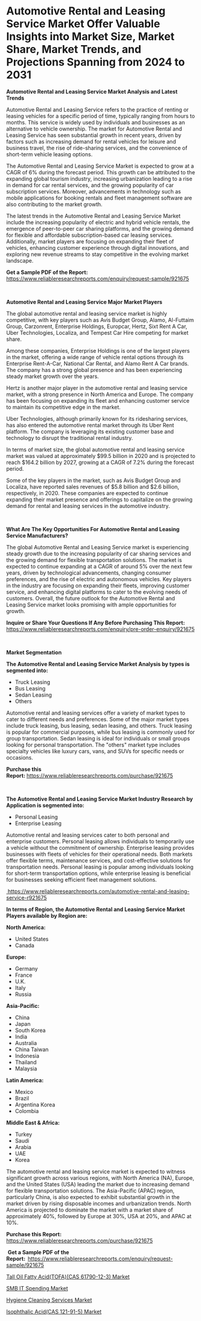 <p><h1>Automotive Rental and Leasing Service Market Offer Valuable Insights into Market Size, Market Share, Market Trends, and Projections Spanning from 2024 to 2031</h1></p><p><strong>Automotive Rental and Leasing Service Market Analysis and Latest Trends</strong></p>
<p><p>Automotive Rental and Leasing Service refers to the practice of renting or leasing vehicles for a specific period of time, typically ranging from hours to months. This service is widely used by individuals and businesses as an alternative to vehicle ownership. The market for Automotive Rental and Leasing Service has seen substantial growth in recent years, driven by factors such as increasing demand for rental vehicles for leisure and business travel, the rise of ride-sharing services, and the convenience of short-term vehicle leasing options.</p><p>The Automotive Rental and Leasing Service Market is expected to grow at a CAGR of 6% during the forecast period. This growth can be attributed to the expanding global tourism industry, increasing urbanization leading to a rise in demand for car rental services, and the growing popularity of car subscription services. Moreover, advancements in technology such as mobile applications for booking rentals and fleet management software are also contributing to the market growth.</p><p>The latest trends in the Automotive Rental and Leasing Service Market include the increasing popularity of electric and hybrid vehicle rentals, the emergence of peer-to-peer car sharing platforms, and the growing demand for flexible and affordable subscription-based car leasing services. Additionally, market players are focusing on expanding their fleet of vehicles, enhancing customer experience through digital innovations, and exploring new revenue streams to stay competitive in the evolving market landscape.</p></p>
<p><strong>Get a Sample PDF of the Report:&nbsp;</strong> <a href="https://www.reliableresearchreports.com/enquiry/request-sample/921675">https://www.reliableresearchreports.com/enquiry/request-sample/921675</a></p>
<p>&nbsp;</p>
<p><strong>Automotive Rental and Leasing Service Major Market Players</strong></p>
<p><p>The global automotive rental and leasing service market is highly competitive, with key players such as Avis Budget Group, Alamo, Al-Futtaim Group, Carzonrent, Enterprise Holdings, Europcar, Hertz, Sixt Rent A Car, Uber Technologies, Localiza, and Tempest Car Hire competing for market share.</p><p>Among these companies, Enterprise Holdings is one of the largest players in the market, offering a wide range of vehicle rental options through its Enterprise Rent-A-Car, National Car Rental, and Alamo Rent A Car brands. The company has a strong global presence and has been experiencing steady market growth over the years.</p><p>Hertz is another major player in the automotive rental and leasing service market, with a strong presence in North America and Europe. The company has been focusing on expanding its fleet and enhancing customer service to maintain its competitive edge in the market.</p><p>Uber Technologies, although primarily known for its ridesharing services, has also entered the automotive rental market through its Uber Rent platform. The company is leveraging its existing customer base and technology to disrupt the traditional rental industry.</p><p>In terms of market size, the global automotive rental and leasing service market was valued at approximately $99.5 billion in 2020 and is projected to reach $164.2 billion by 2027, growing at a CAGR of 7.2% during the forecast period.</p><p>Some of the key players in the market, such as Avis Budget Group and Localiza, have reported sales revenues of $5.8 billion and $2.6 billion, respectively, in 2020. These companies are expected to continue expanding their market presence and offerings to capitalize on the growing demand for rental and leasing services in the automotive industry.</p></p>
<p>&nbsp;</p>
<p><strong>What Are The Key Opportunities For Automotive Rental and Leasing Service Manufacturers?</strong></p>
<p><p>The global Automotive Rental and Leasing Service market is experiencing steady growth due to the increasing popularity of car sharing services and the growing demand for flexible transportation solutions. The market is expected to continue expanding at a CAGR of around 5% over the next few years, driven by technological advancements, changing consumer preferences, and the rise of electric and autonomous vehicles. Key players in the industry are focusing on expanding their fleets, improving customer service, and enhancing digital platforms to cater to the evolving needs of customers. Overall, the future outlook for the Automotive Rental and Leasing Service market looks promising with ample opportunities for growth.</p></p>
<p><strong>Inquire or Share Your Questions If Any Before Purchasing This Report:</strong> <a href="https://www.reliableresearchreports.com/enquiry/pre-order-enquiry/921675">https://www.reliableresearchreports.com/enquiry/pre-order-enquiry/921675</a></p>
<p>&nbsp;</p>
<p><strong>Market Segmentation</strong></p>
<p><strong>The Automotive Rental and Leasing Service Market Analysis by types is segmented into:</strong></p>
<p><ul><li>Truck Leasing</li><li>Bus Leasing</li><li>Sedan Leasing</li><li>Others</li></ul></p>
<p><p>Automotive rental and leasing services offer a variety of market types to cater to different needs and preferences. Some of the major market types include truck leasing, bus leasing, sedan leasing, and others. Truck leasing is popular for commercial purposes, while bus leasing is commonly used for group transportation. Sedan leasing is ideal for individuals or small groups looking for personal transportation. The "others" market type includes specialty vehicles like luxury cars, vans, and SUVs for specific needs or occasions.</p></p>
<p><strong>Purchase this Report:&nbsp;</strong><a href="https://www.reliableresearchreports.com/purchase/921675">https://www.reliableresearchreports.com/purchase/921675</a></p>
<p>&nbsp;</p>
<p><strong>The Automotive Rental and Leasing Service Market Industry Research by Application is segmented into:</strong></p>
<p><ul><li>Personal Leasing</li><li>Enterprise Leasing</li></ul></p>
<p><p>Automotive rental and leasing services cater to both personal and enterprise customers. Personal leasing allows individuals to temporarily use a vehicle without the commitment of ownership. Enterprise leasing provides businesses with fleets of vehicles for their operational needs. Both markets offer flexible terms, maintenance services, and cost-effective solutions for transportation needs. Personal leasing is popular among individuals looking for short-term transportation options, while enterprise leasing is beneficial for businesses seeking efficient fleet management solutions.</p></p>
<p><a href="https://www.reliableresearchreports.com/automotive-rental-and-leasing-service-r921675">&nbsp;https://www.reliableresearchreports.com/automotive-rental-and-leasing-service-r921675</a></p>
<p><strong>In terms of Region, the Automotive Rental and Leasing Service Market Players available by Region are:</strong></p>
<p>
    <p> <strong> North America: </strong>
        <ul>
            <li>United States</li>
            <li>Canada</li>
        </ul>
        </p> 
    <p> <strong> Europe: </strong>
        <ul>
            <li>Germany</li>
            <li>France</li>
            <li>U.K.</li>
            <li>Italy</li>
            <li>Russia</li>
        </ul>
        </p> 
    <p> <strong> Asia-Pacific: </strong>
        <ul>
            <li>China</li>
            <li>Japan</li>
            <li>South Korea</li>
            <li>India</li>
            <li>Australia</li>
            <li>China Taiwan</li>
            <li>Indonesia</li>
            <li>Thailand</li>
            <li>Malaysia</li>
        </ul>
        </p> 
    <p> <strong> Latin America: </strong>
        <ul>
            <li>Mexico</li>
            <li>Brazil</li>
            <li>Argentina Korea</li>
            <li>Colombia</li>
        </ul>
        </p> 
    <p> <strong> Middle East & Africa: </strong>
        <ul>
            <li>Turkey</li>
            <li>Saudi</li>
            <li>Arabia</li>
            <li>UAE</li>
            <li>Korea</li>
        </ul>
    </p>
    </p>
<p><p>The automotive rental and leasing service market is expected to witness significant growth across various regions, with North America (NA), Europe, and the United States (USA) leading the market due to increasing demand for flexible transportation solutions. The Asia-Pacific (APAC) region, particularly China, is also expected to exhibit substantial growth in the market driven by rising disposable incomes and urbanization trends. North America is projected to dominate the market with a market share of approximately 40%, followed by Europe at 30%, USA at 20%, and APAC at 10%.</p></p>
<p><strong>Purchase this Report: </strong><a href="https://www.reliableresearchreports.com/purchase/921675">https://www.reliableresearchreports.com/purchase/921675</a></p>
<p>&nbsp;<strong>Get a Sample PDF of the Report:&nbsp;&nbsp;</strong><a href="https://www.reliableresearchreports.com/enquiry/request-sample/921675">https://www.reliableresearchreports.com/enquiry/request-sample/921675</a></p>
<p><strong></strong></p>
<p><p><a href="https://www.linkedin.com/pulse/tall-oil-fatty-acidtofacas-61790-12-3-market-analysis-7nwzc?trackingId=JPW0viJ7Df%2B%2FOg2NZM1FYA%3D%3D">Tall Oil Fatty Acid(TOFA)(CAS 61790-12-3) Market</a></p><p><a href="https://github.com/Paul14Anderson63/Market-Research-Report-List-4/blob/main/smb-it-spending-market.md">SMB IT Spending Market</a></p><p><a href="https://github.com/guneycigdem35/Market-Research-Report-List-3/blob/main/hygiene-cleaning-services-market.md">Hygiene Cleaning Services Market</a></p><p><a href="https://www.linkedin.com/pulse/isophthalic-acidcas-121-91-5-market-size-evaluating-its-qt0rc">Isophthalic Acid(CAS 121-91-5) Market</a></p></p>